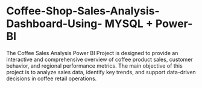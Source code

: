 # Coffee-Shop-Sales-Analysis-Dashboard-Using- MYSQL + Power-BI
The Coffee Sales Analysis Power BI Project is designed to provide an interactive and comprehensive overview of coffee product sales, customer behavior, and regional performance metrics. The main objective of this project is to analyze sales data, identify key trends, and support data-driven decisions in coffee retail operations.
